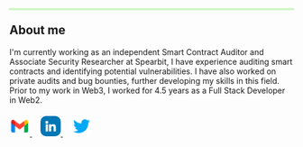
<div style="height: 1px; margin-bottom: 10px; margin-top: 20px; box-shadow: 0px 5px 2px 1px #c0f5b3;"></div> 

## About me

 I'm currently working as an independent Smart Contract Auditor and Associate Security Researcher at Spearbit, I have experience auditing smart contracts and identifying potential vulnerabilities. I have also worked on private audits and bug bounties, further developing my skills in this field. Prior to my work in Web3, I worked for 4.5 years as a Full Stack Developer in Web2.

 <div style="width: 500px; margin-top: 20px"> 
  <a href = "mailto:jonatas.pvt@gmail.com" style="margin-right: 15px">
    <img style="width: 30px; height: 30px; background-color: white; padding: 3px; border-radius: 10px" src="./gmail.png" target="_blank">
  </a>
  <a href="https://www.linkedin.com/in/jonatas-cmartins" target="_blank" style="margin-right: 15px">
    <img style="width: 30px; height: 30px; background-color: #0077B5; padding: 3px; border-radius: 10px" src="./linkedin.png" target="_blank">
  </a> 
  <a href="https://www.linkedin.com/in/jonatas-cmartins" target="_blank">
    <img style="width: 30px; height: 30px; background-color: white; padding: 3px; border-radius: 10px" src="./twitter.png" target="_blank">
  </a> 
</div>